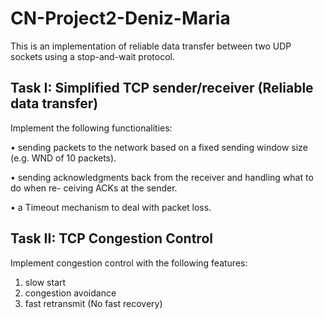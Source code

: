 # CN-Project2-Deniz-Maria

This is an implementation of reliable data transfer between two UDP sockets using a stop-and-wait protocol. 

## Task I: Simplified TCP sender/receiver (Reliable data transfer)
Implement the following functionalities:

  • sending packets to the network based on a fixed sending window size (e.g. WND of 10 packets).
  
  • sending acknowledgments back from the receiver and handling what to do when re- ceiving ACKs at the sender.
  
  • a Timeout mechanism to deal with packet loss.
  
## Task II: TCP Congestion Control
Implement congestion control with the following features:
  1. slow start
  2. congestion avoidance
  3. fast retransmit (No fast recovery)
